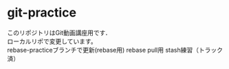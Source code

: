 # git-practice
このリポジトリはGit動画講座用です．  
ローカルリポで変更しています。  
rebase-practiceブランチで更新(rebase用)
rebase pull用
stash練習（トラック済）
